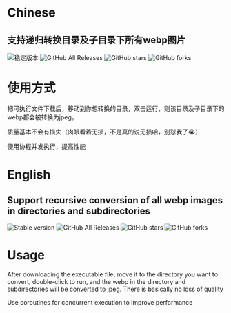 # Chinese
## 支持递归转换目录及子目录下所有webp图片
![稳定版本](https://img.shields.io/github/release/Bronya0/webp-to-jpg)
![GitHub All Releases](https://img.shields.io/github/downloads/Bronya0/webp-to-jpg/total)
![GitHub stars](https://img.shields.io/github/stars/Bronya0/webp-to-jpg)
![GitHub forks](https://img.shields.io/github/forks/Bronya0/webp-to-jpg)

# 使用方式
把可执行文件下载后，移动到你想转换的目录，双击运行，则该目录及子目录下的webp都会被转换为jpeg。

质量基本不会有损失（肉眼看着无损，不是真的说无损哈，别怼我了😭）

使用协程并发执行，提高性能


# English
## Support recursive conversion of all webp images in directories and subdirectories
![Stable version](https://img.shields.io/github/release/Bronya0/webp-to-jpg)
![GitHub All Releases](https://img.shields.io/github/downloads/Bronya0/webp-to-jpg/total)
![GitHub stars](https://img.shields.io/github/stars/Bronya0/webp-to-jpg)
![GitHub forks](https://img.shields.io/github/forks/Bronya0/webp-to-jpg)

# Usage
After downloading the executable file, move it to the directory you want to convert, double-click to run, and the webp in the directory and subdirectories will be converted to jpeg. There is basically no loss of quality

Use coroutines for concurrent execution to improve performance
